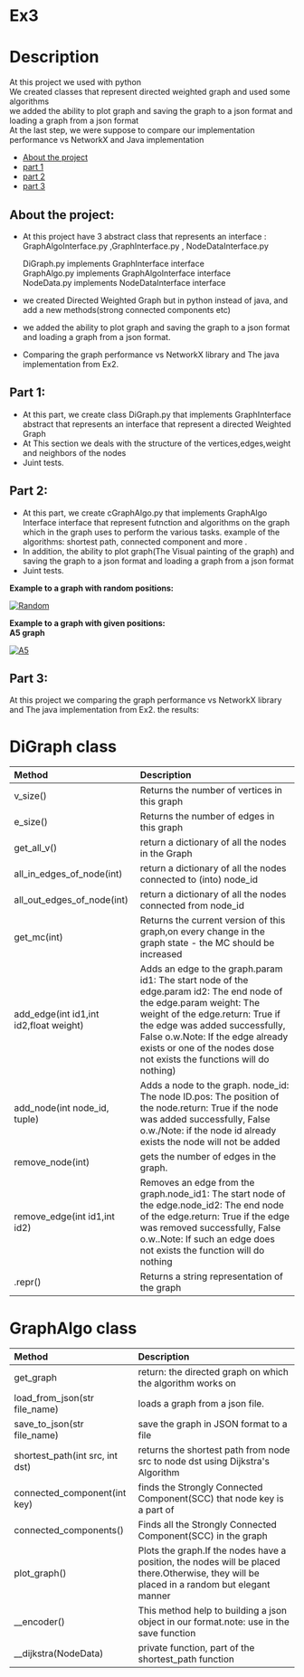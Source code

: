 
# Ex3

# Description
At this project we used with python <br />
We created classes that represent directed weighted graph and used some algorithms <br />
we added the ability to plot graph and saving the graph to a json format and loading a graph from a json format  <br />
At the last step, we were suppose to compare our implementation performance vs NetworkX and Java implementation <br />



* [About the project](#p1)
* [part 1](#p3)
* [part 2](#p4)
* [part 3](#p5)







<a name="p1"></a>
## About the project:
* At this project have 3 abstract class that represents an interface : GraphAlgoInterface.py ,GraphInterface.py , NodeDataInterface.py <br />

  DiGraph.py implements GraphInterface interface  <br />
  GraphAlgo.py implements GraphAlgoInterface interface <br />
  NodeData.py implements NodeDataInterface interface <br />

* we created Directed Weighted Graph but in python instead of java, and add a new methods(strong connected components etc) <br />
* we added the ability to plot graph and saving the graph to a json format and loading a graph from a json format. <br />
* Comparing the graph performance vs NetworkX library and The java implementation from Ex2. <br />



<a name="p3"></a>
## Part 1:
* At this part, we create class DiGraph.py that implements GraphInterface abstract that represents an interface that represent a directed Weighted Graph  <br />
* At This section we deals with the structure of the vertices,edges,weight and neighbors of the nodes
* Juint tests.

<a name="p4"></a>
## Part 2:
* At this part, we create cGraphAlgo.py that implements GraphAlgo Interface interface that represent futnction and algorithms on the graph which in the graph uses to perform the various tasks. example of the algorithms: shortest path, connected component and more .
* In addition, the ability to plot graph(The Visual painting of the graph) and saving the graph to a json format and loading a graph from a json format <br />
* Juint tests.


**Example to a graph with random positions:**


<a href='https://postimages.org/' target='_blank'><img src='https://i.postimg.cc/kMRyY7vg/Random.jpg' border='0' alt='Random'/></a>



**Example to a graph with given positions:** <br />
**A5 graph**
    
    

<a href='https://postimg.cc/4K6ygnXm' target='_blank'><img src='https://i.postimg.cc/8C36Lr3B/A5.png' border='0' alt='A5'/></a>





<a name="p5"></a>
## Part 3:
At this project we comparing the graph performance vs NetworkX library and The java implementation from Ex2.
the results:




# DiGraph class
| Method  | Description  |
| :------ |:-------------| 
| v_size()| Returns the number of vertices in this graph |
| e_size()| Returns the number of edges in this graph |
| get_all_v()| return a dictionary of all the nodes in the Graph|
| all_in_edges_of_node(int)| return a dictionary of all the nodes connected to (into) node_id|
| all_out_edges_of_node(int)| return a dictionary of all the nodes connected from node_id|
| get_mc(int)| Returns the current version of this graph,on every change in the graph state - the MC should be increased|
| add_edge(int id1,int id2,float weight)|  Adds an edge to the graph.param id1: The start node of the edge.param id2: The end node of the edge.param weight: The weight of the edge.return: True if the edge was added successfully, False o.w.Note: If the edge already exists or one of the nodes dose not exists the functions will do nothing)|
|add_node(int node_id, tuple)| Adds a node to the graph. node_id: The node ID.pos: The position of the node.return: True if the node was added successfully, False o.w./Note: if the node id already exists the node will not be added|
| remove_node(int)|gets the number of edges in the graph.|
| remove_edge(int id1,int id2)| Removes an edge from the graph.node_id1: The start node of the edge.node_id2: The end node of the edge.return: True if the edge was removed successfully, False o.w..Note: If such an edge does not exists the function will do nothing|
|.repr()| Returns a string representation of the graph|


# GraphAlgo class 
| Method  | Description  |
| :------ |:-------------| 
| get_graph | return: the directed graph on which the algorithm works on|
| load_from_json(str file_name)| loads a graph from a json file.|
| save_to_json(str file_name)| save the graph in JSON format to a file|
| shortest_path(int src, int dst)| returns the shortest path from node src to node dst using Dijkstra's Algorithm|
| connected_component(int key)| finds the Strongly Connected Component(SCC) that node key is a part of |
| connected_components()|Finds all the Strongly Connected Component(SCC) in the graph |
| plot_graph()| Plots the graph.If the nodes have a position, the nodes will be placed there.Otherwise, they will be placed in a random but elegant manner|
| __encoder()| This method help to building a json object in our format.note: use in the save function |
| __dijkstra(NodeData)| private function, part of the shortest_path function |
